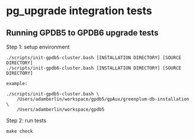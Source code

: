 # pg_upgrade integration tests

## Running GPDB5 to GPDB6 upgrade tests

Step 1: setup environment

    ./scripts/init-gpdb5-cluster.bash [INSTALLATION DIRECTORY] [SOURCE DIRECTORY]
    ./scripts/init-gpdb6-cluster.bash [INSTALLATION DIRECTORY] [SOURCE DIRECTORY]

    example:

    ./scripts/init-gpdb5-cluster.bash \
        /Users/adamberlin/workspace/gpdb5/gpAux/greenplum-db-installation \
        /Users/adamberlin/workspace/gpdb5

Step 2: run tests

    make check